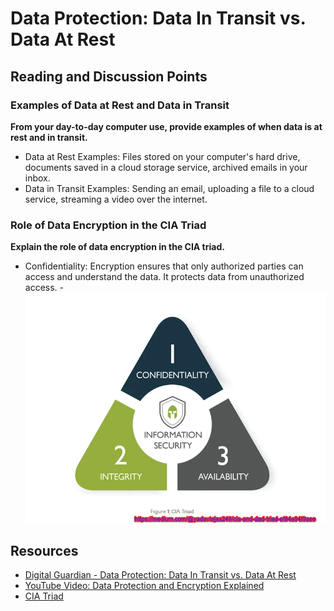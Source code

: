 # Data Protection: Data In Transit vs. Data At Rest

## Reading and Discussion Points

### Examples of Data at Rest and Data in Transit
**From your day-to-day computer use, provide examples of when data is at rest and in transit.**
- Data at Rest Examples: Files stored on your computer's hard drive, documents saved in a cloud storage service, archived emails in your inbox.
- Data in Transit Examples: Sending an email, uploading a file to a cloud service, streaming a video over the internet.

### Role of Data Encryption in the CIA Triad
**Explain the role of data encryption in the CIA triad.**
- Confidentiality: Encryption ensures that only authorized parties can access and understand the data. It protects data from unauthorized access.
-![Alt text](image-3.png)
## Resources
- [Digital Guardian - Data Protection: Data In Transit vs. Data At Rest](https://www.digitalguardian.com/blog/data-protection-data-in-transit-vs-data-at-rest)
- [YouTube Video: Data Protection and Encryption Explained](https://www.youtube.com/watch?v=Hi9z45-CPs4)
- [CIA Triad](image-4.png)